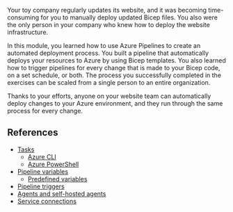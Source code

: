 Your toy company regularly updates its website, and it was becoming time-consuming for you to manually deploy updated Bicep files. You also were the only person in your company who knew how to deploy the website infrastructure.

In this module, you learned how to use Azure Pipelines to create an automated deployment process. You built a pipeline that automatically deploys your resources to Azure by using Bicep templates. You also learned how to trigger pipelines for every change that is made to your Bicep code, on a set schedule, or both. The process you successfully completed in the exercises can be scaled from a single person to an entire organization.

Thanks to your efforts, anyone on your website team can automatically deploy changes to your Azure environment, and they run through the same process for every change.

## References

- [Tasks](/azure/devops/pipelines/tasks/?azure-portal=true)
  - [Azure CLI](/azure/devops/pipelines/tasks/deploy/azure-cli?azure-portal=true)
  - [Azure PowerShell](/azure/devops/pipelines/tasks/deploy/azure-powershell?azure-portal=true)
- [Pipeline variables](/azure/devops/pipelines/process/variables?tabs=yaml?azure-portal=true)
  - [Predefined variables](/azure/devops/pipelines/build/variables?tabs=yaml?azure-portal=true)
- [Pipeline triggers](/azure/devops/pipelines/build/triggers?azure-portal=true)
- [Agents and self-hosted agents](/azure/devops/pipelines/agents/agents?azure-portal=true)
- [Service connections](/azure/devops/pipelines/library/service-endpoints?azure-portal=true)
